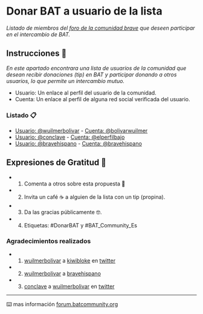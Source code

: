 # Donar BAT a usuario de la lista
_Listado de miembros del [foro de la comunidad brave](https://forum.batcommunity.org/c/international/es/25) que deseen participar en el intercambio de BAT._

## Instrucciones 🚀

_En este apartado encontrara una lista de usuarios de la comunidad que desean recibir donaciones (tip) en BAT y participar donando a otros usuarios, lo que permite un intercambio mutuo._

* Usuario: Un enlace al perfil del usuario de la comunidad.
* Cuenta: Un enlace al perfil de alguna red social verificada del usuario.

### Listado 📋

* [Usuario: @wuilmerbolivar](https://forum.batcommunity.org/u/wuilmerbolivar) - [Cuenta: @bolivarwuilmer](https://twitter.com/BolivarWuilmer)
* [Usuario: @conclave](https://forum.batcommunity.org/u/conclave) - [Cuenta: @elperfilbajo](https://www.twitter.com/elperfilbajo)
* [Usuario: @bravehispano](https://forum.batcommunity.org/u/bravehispano) - [Cuenta: @bravehispano](https://twitter.com/BraveHispano)

## Expresiones de Gratitud 🎁

* 1. Comenta a otros sobre esta propuesta 📢
* 2. Invita un café ☕ a alguien de la lista con un tip (propina). 
* 3. Da las gracias públicamente 🤓.
* 4. Etiquetas: #DonarBAT y #BAT_Community_Es

### Agradecimientos realizados

* 1. [wuilmerbolivar](https://forum.batcommunity.org/u/wuilmerbolivar) a [kiwibloke](https://forum.batcommunity.org/u/kiwibloke) en [twitter](https://twitter.com/BolivarWuilmer/status/1269560850278481921)
* 2. [wuilmerbolivar](https://forum.batcommunity.org/u/wuilmerbolivar) a [bravehispano](https://forum.batcommunity.org/u/bravehispano)
* 3. [conclave](https://forum.batcommunity.org/u/conclave) a [wuilmerbolivar](https://forum.batcommunity.org/u/wuilmerbolivar) en [twitter](https://twitter.com/BolivarWuilmer/status/1271111980624027650)

---
⌨️ mas información [forum.batcommunity.org](https://forum.batcommunity.org/t/dona-bat-a-un-usuario-de-la-lista/)
